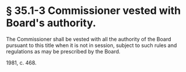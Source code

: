 # § 35.1-3 Commissioner vested with Board's authority.

<p>The Commissioner shall be vested with all the authority of the Board pursuant to this title when it is not in session, subject to such rules and regulations as may be prescribed by the Board.</p><p>1981, c. 468.</p>